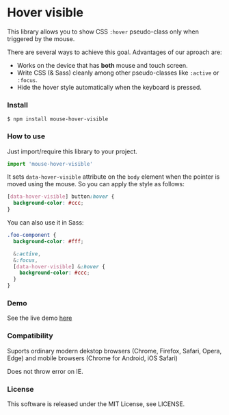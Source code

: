 # Hover visible

This library allows you to show CSS `:hover` pseudo-class only when triggered by the mouse.

There are several ways to achieve this goal.
Advantages of our aproach are:

- Works on the device that has **both** mouse and touch screen.
- Write CSS (& Sass) cleanly among other pseudo-classes like `:active` or `:focus`.
- Hide the hover style automatically when the keyboard is pressed.

### Install

`$ npm install mouse-hover-visible`

### How to use

Just import/require this library to your project.

```js
import 'mouse-hover-visible'
```

It sets `data-hover-visible` attribute on the `body` element when the pointer is moved using the mouse.
So you can apply the style as follows:

```css
[data-hover-visible] button:hover {
  background-color: #ccc;
}
```

You can also use it in Sass:

```scss
.foo-component {
  background-color: #fff;

  &:active,
  &:focus,
  [data-hover-visible] &:hover {
    background-color: #ccc;
  }
}
```

### Demo

See the live demo [here](https://nota.github.io/mouse-hover-visible/demo.html)

### Compatibility

Suports ordinary modern dekstop browsers (Chrome, Firefox, Safari, Opera, Edge) and mobile browsers (Chrome for Android, iOS Safari)

Does not throw error on IE.

### License

This software is released under the MIT License, see LICENSE.
